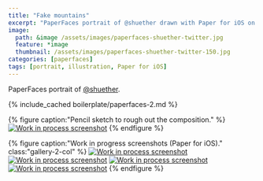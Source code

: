 ```yaml
---
title: "Fake mountains"
excerpt: "PaperFaces portrait of @shuether drawn with Paper for iOS on an iPad."
image: 
  path: &image /assets/images/paperfaces-shuether-twitter.jpg 
  feature: *image
  thumbnail: /assets/images/paperfaces-shuether-twitter-150.jpg
categories: [paperfaces]
tags: [portrait, illustration, Paper for iOS]
---
```


PaperFaces portrait of [@shuether](https://twitter.com/shuether).

{% include_cached boilerplate/paperfaces-2.md %}

{% figure caption:"Pencil sketch to rough out the composition." %}
[![Work in process screenshot](/assets/images/paperfaces-shuether-process-1-750.jpg)](/assets/images/paperfaces-shuether-process-1-lg.jpg)
{% endfigure %}

{% figure caption:"Work in progress screenshots (Paper for iOS)." class:"gallery-2-col" %}
[![Work in process screenshot](/assets/images/paperfaces-shuether-process-2-600.jpg)](/assets/images/paperfaces-shuether-process-2-lg.jpg)
[![Work in process screenshot](/assets/images/paperfaces-shuether-process-3-600.jpg)](/assets/images/paperfaces-shuether-process-3-lg.jpg)
[![Work in process screenshot](/assets/images/paperfaces-shuether-process-4-600.jpg)](/assets/images/paperfaces-shuether-process-4-lg.jpg)
[![Work in process screenshot](/assets/images/paperfaces-shuether-process-5-600.jpg)](/assets/images/paperfaces-shuether-process-5-lg.jpg)
{% endfigure %}
